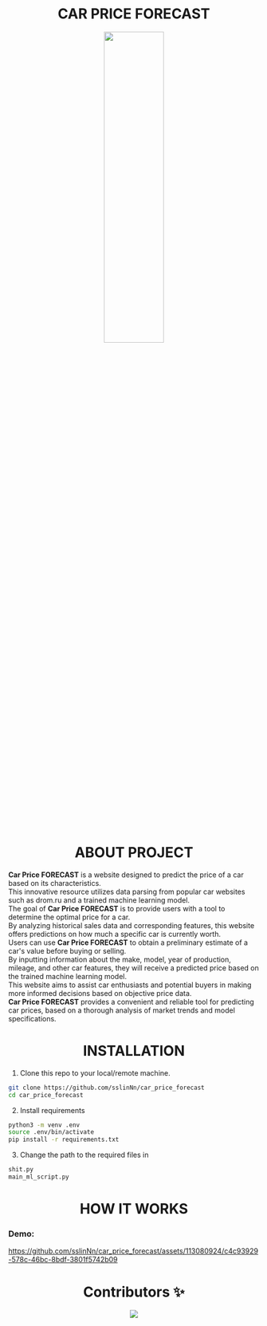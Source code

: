 <h1 align="center">
  CAR PRICE FORECAST
</h1>

  
<p align="center" width="100%">
  <a target="_blank"><img src="https://github.com/sslinNn/car_price_forecast/assets/113080924/dc5bfb87-9924-46f1-bfd6-f0f88a3ad271" style="width: 40%; min-width: 300px; display: block; margin: auto;"></a>  
</p>
  <br>
  
  
<h1 align="center" width="100%">
  ABOUT PROJECT
</h1>

**Car Price FORECAST** is a website designed to predict the price of a car based on its characteristics. <br>
This innovative resource utilizes data parsing from popular car websites such as drom.ru and a trained machine learning model. <br>
The goal of **Car Price FORECAST** is to provide users with a tool to determine the optimal price for a car. <br>
By analyzing historical sales data and corresponding features, this website offers predictions on how much a specific car is currently worth.<br>
Users can use **Car Price FORECAST** to obtain a preliminary estimate of a car's value before buying or selling. <br>
By inputting information about the make, model, year of production, mileage, and other car features, they will receive a predicted price based on the trained machine learning model. <br>
This website aims to assist car enthusiasts and potential buyers in making more informed decisions based on objective price data. <br>
**Car Price FORECAST** provides a convenient and reliable tool for predicting car prices, based on a thorough analysis of market trends and model specifications.<br>



<h1 align="center" width="100%">
  INSTALLATION
</h1>


1. Clone this repo to your local/remote machine.

```bash
git clone https://github.com/sslinNn/car_price_forecast
cd car_price_forecast
```

2. Install requirements

```bash
python3 -m venv .env
source .env/bin/activate
pip install -r requirements.txt
```

3.  Change the path to the required files in

```bash
shit.py
main_ml_script.py
```

<h1 align="center" width="100%">
  HOW IT WORKS
</h1>

### Demo:


https://github.com/sslinNn/car_price_forecast/assets/113080924/c4c93929-578c-46bc-8bdf-3801f5742b09



<h1 align="center" width="100%">
  Contributors ✨
</h1>
<div align="center">
  <a href="https://github.com/sslinNn/car_price_forecast/graphs/contributors">
    <img src="https://contrib.rocks/image?repo=sslinNn/car_price_forecast" />
  </a>
</div>

